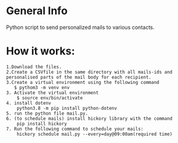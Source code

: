 # General Info
Python script to send personalized mails to various contacts.

# How it works:
    1.Download the files.
    2.Create a CSVfile in the same directory with all mails-ids and personalised parts of the mail body for each recipient.  
    3.Create a virtual environment using the following command
       $ pythom3 -m venv env
    3. Activate the virtual environment
        $ source env/bin/activate
    4. install dotenv
        python3.8 -m pip install python-dotenv
    5. run the python file mail.py.
    6. (to schedule mails) install hickory library with the command
        pip install hickory
    7. Run the following command to schedule your mails:
        hickory schedule mail.py --every=day@09:00am(required time)
        
